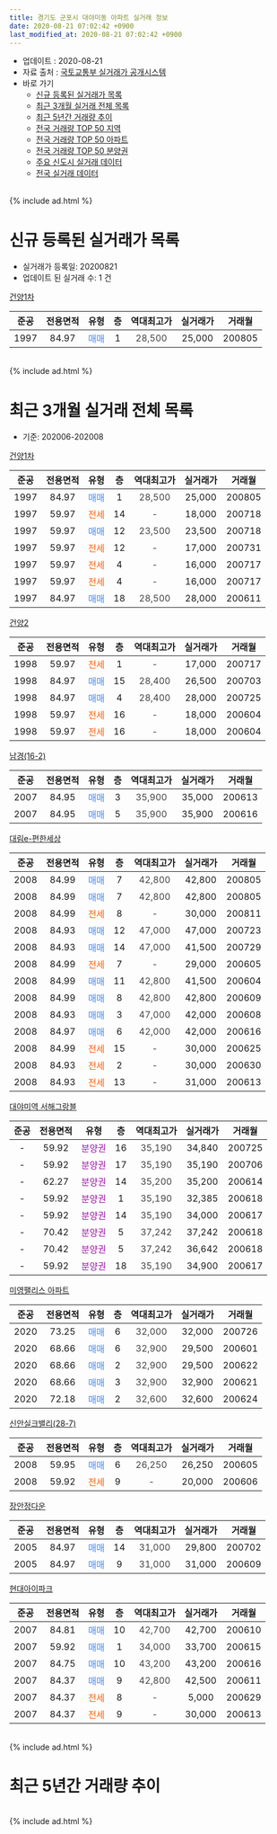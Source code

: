 ```yaml
---
title: 경기도 군포시 대야미동 아파트 실거래 정보
date: 2020-08-21 07:02:42 +0900
last_modified_at: 2020-08-21 07:02:42 +0900
---
```


* 업데이트 : 2020-08-21
* 자료 출처 : [국토교통부 실거래가 공개시스템](http://rt.molit.go.kr)
* 바로 가기
    * [신규 등록된 실거래가 목록](#신규-등록된-실거래가-목록)
    * [최근 3개월 실거래 전체 목록](#최근-3개월-실거래-전체-목록)
    * [최근 5년간 거래량 추이](#최근-5년간-거래량-추이)
    * [전국 거래량 TOP 50 지역](https://inasie.github.io/apt-trade-info/최근-3개월-전국에서-가장-거래가-많이-발생한-지역)
    * [전국 거래량 TOP 50 아파트](https://inasie.github.io/apt-trade-info/최근-3개월-전국에서-가장-거래가-많이-발생한-아파트)
    * [전국 거래량 TOP 50 분양권](https://inasie.github.io/apt-trade-info/최근-3개월-전국에서-가장-거래가-많이-발생한-분양권)
    * [주요 신도시 실거래 데이터](https://inasie.github.io/apt-trade-info/주요-신도시)
    * [전국 실거래 데이터](https://inasie.github.io/apt-trade-info/전국)
<br>
{% include ad.html %}
<br>

# 신규 등록된 실거래가 목록
* 실거래가 등록일: 20200821
* 업데이트 된 실거래 수: 1 건


[건양1차](https://search.naver.com/search.naver?query=%EA%B2%BD%EA%B8%B0%EB%8F%84+%EA%B5%B0%ED%8F%AC%EC%8B%9C+%EB%8C%80%EC%95%BC%EB%AF%B8%EB%8F%99+%EA%B1%B4%EC%96%911%EC%B0%A8)

|준공|전용면적|유형|층|역대최고가|실거래가|거래월|
|:---:|:---:|:---:|:---:|:---:|:---:|:---:|
|1997|84.97|<span style="color:#4285f3">매매</span>|1|<span style="color:#444444">28,500</span>|25,000|200805|


<br>
{% include ad.html %}
<br>

# 최근 3개월 실거래 전체 목록
* 기준: 202006-202008


[건양1차](https://search.naver.com/search.naver?query=%EA%B2%BD%EA%B8%B0%EB%8F%84+%EA%B5%B0%ED%8F%AC%EC%8B%9C+%EB%8C%80%EC%95%BC%EB%AF%B8%EB%8F%99+%EA%B1%B4%EC%96%911%EC%B0%A8)

|준공|전용면적|유형|층|역대최고가|실거래가|거래월|
|:---:|:---:|:---:|:---:|:---:|:---:|:---:|
|1997|84.97|<span style="color:#4285f3">매매</span>|1|<span style="color:#444444">28,500</span>|25,000|200805|
|1997|59.97|<span style="color:#ff5a00">전세</span>|14|<span style="color:#444444">-</span>|18,000|200718|
|1997|59.97|<span style="color:#4285f3">매매</span>|12|<span style="color:#444444">23,500</span>|23,500|200718|
|1997|59.97|<span style="color:#ff5a00">전세</span>|12|<span style="color:#444444">-</span>|17,000|200731|
|1997|59.97|<span style="color:#ff5a00">전세</span>|4|<span style="color:#444444">-</span>|16,000|200717|
|1997|59.97|<span style="color:#ff5a00">전세</span>|4|<span style="color:#444444">-</span>|16,000|200717|
|1997|84.97|<span style="color:#4285f3">매매</span>|18|<span style="color:#444444">28,500</span>|28,000|200611|

[건양2](https://search.naver.com/search.naver?query=%EA%B2%BD%EA%B8%B0%EB%8F%84+%EA%B5%B0%ED%8F%AC%EC%8B%9C+%EB%8C%80%EC%95%BC%EB%AF%B8%EB%8F%99+%EA%B1%B4%EC%96%912)

|준공|전용면적|유형|층|역대최고가|실거래가|거래월|
|:---:|:---:|:---:|:---:|:---:|:---:|:---:|
|1998|59.97|<span style="color:#ff5a00">전세</span>|1|<span style="color:#444444">-</span>|17,000|200717|
|1998|84.97|<span style="color:#4285f3">매매</span>|15|<span style="color:#444444">28,400</span>|26,500|200703|
|1998|84.97|<span style="color:#4285f3">매매</span>|4|<span style="color:#444444">28,400</span>|28,000|200725|
|1998|59.97|<span style="color:#ff5a00">전세</span>|16|<span style="color:#444444">-</span>|18,000|200604|
|1998|59.97|<span style="color:#ff5a00">전세</span>|16|<span style="color:#444444">-</span>|18,000|200604|

[남경(16-2)](https://search.naver.com/search.naver?query=%EA%B2%BD%EA%B8%B0%EB%8F%84+%EA%B5%B0%ED%8F%AC%EC%8B%9C+%EB%8C%80%EC%95%BC%EB%AF%B8%EB%8F%99+%EB%82%A8%EA%B2%BD%2816-2%29)

|준공|전용면적|유형|층|역대최고가|실거래가|거래월|
|:---:|:---:|:---:|:---:|:---:|:---:|:---:|
|2007|84.95|<span style="color:#4285f3">매매</span>|3|<span style="color:#444444">35,900</span>|35,000|200613|
|2007|84.95|<span style="color:#4285f3">매매</span>|5|<span style="color:#444444">35,900</span>|35,900|200616|

[대림e-편한세상](https://search.naver.com/search.naver?query=%EA%B2%BD%EA%B8%B0%EB%8F%84+%EA%B5%B0%ED%8F%AC%EC%8B%9C+%EB%8C%80%EC%95%BC%EB%AF%B8%EB%8F%99+%EB%8C%80%EB%A6%BCe-%ED%8E%B8%ED%95%9C%EC%84%B8%EC%83%81)

|준공|전용면적|유형|층|역대최고가|실거래가|거래월|
|:---:|:---:|:---:|:---:|:---:|:---:|:---:|
|2008|84.99|<span style="color:#4285f3">매매</span>|7|<span style="color:#444444">42,800</span>|42,800|200805|
|2008|84.99|<span style="color:#4285f3">매매</span>|7|<span style="color:#444444">42,800</span>|42,800|200805|
|2008|84.99|<span style="color:#ff5a00">전세</span>|8|<span style="color:#444444">-</span>|30,000|200811|
|2008|84.93|<span style="color:#4285f3">매매</span>|12|<span style="color:#444444">47,000</span>|47,000|200723|
|2008|84.93|<span style="color:#4285f3">매매</span>|14|<span style="color:#444444">47,000</span>|41,500|200729|
|2008|84.99|<span style="color:#ff5a00">전세</span>|7|<span style="color:#444444">-</span>|29,000|200605|
|2008|84.99|<span style="color:#4285f3">매매</span>|11|<span style="color:#444444">42,800</span>|41,500|200604|
|2008|84.99|<span style="color:#4285f3">매매</span>|8|<span style="color:#444444">42,800</span>|42,800|200609|
|2008|84.93|<span style="color:#4285f3">매매</span>|3|<span style="color:#444444">47,000</span>|42,000|200608|
|2008|84.97|<span style="color:#4285f3">매매</span>|6|<span style="color:#444444">42,000</span>|42,000|200616|
|2008|84.99|<span style="color:#ff5a00">전세</span>|15|<span style="color:#444444">-</span>|30,000|200625|
|2008|84.93|<span style="color:#ff5a00">전세</span>|2|<span style="color:#444444">-</span>|30,000|200630|
|2008|84.93|<span style="color:#ff5a00">전세</span>|13|<span style="color:#444444">-</span>|31,000|200613|

[대야미역 서해그랑블](https://search.naver.com/search.naver?query=%EA%B2%BD%EA%B8%B0%EB%8F%84+%EA%B5%B0%ED%8F%AC%EC%8B%9C+%EB%8C%80%EC%95%BC%EB%AF%B8%EB%8F%99+%EB%8C%80%EC%95%BC%EB%AF%B8%EC%97%AD+%EC%84%9C%ED%95%B4%EA%B7%B8%EB%9E%91%EB%B8%94)

|준공|전용면적|유형|층|역대최고가|실거래가|거래월|
|:---:|:---:|:---:|:---:|:---:|:---:|:---:|
|-|59.92|<span style="color:#9C11A5">분양권</span>|16|<span style="color:#444444">35,190</span>|34,840|200725|
|-|59.92|<span style="color:#9C11A5">분양권</span>|17|<span style="color:#444444">35,190</span>|35,190|200706|
|-|62.27|<span style="color:#9C11A5">분양권</span>|14|<span style="color:#444444">35,200</span>|35,200|200614|
|-|59.92|<span style="color:#9C11A5">분양권</span>|1|<span style="color:#444444">35,190</span>|32,385|200618|
|-|59.92|<span style="color:#9C11A5">분양권</span>|14|<span style="color:#444444">35,190</span>|34,000|200617|
|-|70.42|<span style="color:#9C11A5">분양권</span>|5|<span style="color:#444444">37,242</span>|37,242|200618|
|-|70.42|<span style="color:#9C11A5">분양권</span>|5|<span style="color:#444444">37,242</span>|36,642|200618|
|-|59.92|<span style="color:#9C11A5">분양권</span>|18|<span style="color:#444444">35,190</span>|34,900|200617|

[미영팰리스 아파트](https://search.naver.com/search.naver?query=%EA%B2%BD%EA%B8%B0%EB%8F%84+%EA%B5%B0%ED%8F%AC%EC%8B%9C+%EB%8C%80%EC%95%BC%EB%AF%B8%EB%8F%99+%EB%AF%B8%EC%98%81%ED%8C%B0%EB%A6%AC%EC%8A%A4+%EC%95%84%ED%8C%8C%ED%8A%B8)

|준공|전용면적|유형|층|역대최고가|실거래가|거래월|
|:---:|:---:|:---:|:---:|:---:|:---:|:---:|
|2020|73.25|<span style="color:#4285f3">매매</span>|6|<span style="color:#444444">32,000</span>|32,000|200726|
|2020|68.66|<span style="color:#4285f3">매매</span>|6|<span style="color:#444444">32,900</span>|29,500|200601|
|2020|68.66|<span style="color:#4285f3">매매</span>|2|<span style="color:#444444">32,900</span>|29,500|200622|
|2020|68.66|<span style="color:#4285f3">매매</span>|3|<span style="color:#444444">32,900</span>|32,900|200621|
|2020|72.18|<span style="color:#4285f3">매매</span>|2|<span style="color:#444444">32,600</span>|32,600|200624|

[신안실크밸리(28-7)](https://search.naver.com/search.naver?query=%EA%B2%BD%EA%B8%B0%EB%8F%84+%EA%B5%B0%ED%8F%AC%EC%8B%9C+%EB%8C%80%EC%95%BC%EB%AF%B8%EB%8F%99+%EC%8B%A0%EC%95%88%EC%8B%A4%ED%81%AC%EB%B0%B8%EB%A6%AC%2828-7%29)

|준공|전용면적|유형|층|역대최고가|실거래가|거래월|
|:---:|:---:|:---:|:---:|:---:|:---:|:---:|
|2008|59.95|<span style="color:#4285f3">매매</span>|6|<span style="color:#444444">26,250</span>|26,250|200605|
|2008|59.92|<span style="color:#ff5a00">전세</span>|9|<span style="color:#444444">-</span>|20,000|200606|


<script async src="//pagead2.googlesyndication.com/pagead/js/adsbygoogle.js"></script>
<!-- 기본 -->
<ins class="adsbygoogle"
     style="display:block"
     data-ad-client="ca-pub-2446590836940007"
     data-ad-slot="1659523306"
     data-ad-format="auto"
     data-full-width-responsive="true"></ins>
<script>
(adsbygoogle = window.adsbygoogle || []).push({});
</script>


[장안정다운](https://search.naver.com/search.naver?query=%EA%B2%BD%EA%B8%B0%EB%8F%84+%EA%B5%B0%ED%8F%AC%EC%8B%9C+%EB%8C%80%EC%95%BC%EB%AF%B8%EB%8F%99+%EC%9E%A5%EC%95%88%EC%A0%95%EB%8B%A4%EC%9A%B4)

|준공|전용면적|유형|층|역대최고가|실거래가|거래월|
|:---:|:---:|:---:|:---:|:---:|:---:|:---:|
|2005|84.97|<span style="color:#4285f3">매매</span>|14|<span style="color:#444444">31,000</span>|29,800|200702|
|2005|84.97|<span style="color:#4285f3">매매</span>|9|<span style="color:#444444">31,000</span>|31,000|200609|

[현대아이파크](https://search.naver.com/search.naver?query=%EA%B2%BD%EA%B8%B0%EB%8F%84+%EA%B5%B0%ED%8F%AC%EC%8B%9C+%EB%8C%80%EC%95%BC%EB%AF%B8%EB%8F%99+%ED%98%84%EB%8C%80%EC%95%84%EC%9D%B4%ED%8C%8C%ED%81%AC)

|준공|전용면적|유형|층|역대최고가|실거래가|거래월|
|:---:|:---:|:---:|:---:|:---:|:---:|:---:|
|2007|84.81|<span style="color:#4285f3">매매</span>|10|<span style="color:#444444">42,700</span>|42,700|200610|
|2007|59.92|<span style="color:#4285f3">매매</span>|1|<span style="color:#444444">34,000</span>|33,700|200615|
|2007|84.75|<span style="color:#4285f3">매매</span>|10|<span style="color:#444444">43,200</span>|43,200|200616|
|2007|84.37|<span style="color:#4285f3">매매</span>|9|<span style="color:#444444">42,800</span>|42,500|200611|
|2007|84.37|<span style="color:#ff5a00">전세</span>|8|<span style="color:#444444">-</span>|5,000|200629|
|2007|84.37|<span style="color:#ff5a00">전세</span>|9|<span style="color:#444444">-</span>|30,000|200613|


<br>
{% include ad.html %}
<br>

# 최근 5년간 거래량 추이


<div style="width:100%;">
    <canvas id="deal_progress" height="200"></canvas>
</div>

<script>
new Chart(document.getElementById("deal_progress"), {
    type: 'line',
    data: {
        labels: ['201508','201509','201510','201511','201512','201601','201602','201603','201604','201605','201606','201607','201608','201609','201610','201611','201612','201701','201702','201703','201704','201705','201706','201707','201708','201709','201710','201711','201712','201801','201802','201803','201804','201805','201806','201807','201808','201809','201810','201811','201812','201901','201902','201903','201904','201905','201906','201907','201908','201909','201910','201911','201912','202001','202002','202003','202004','202005','202006','202007','202008'],
        datasets: [{
            label: '매매',
            pointRadius: 1,
            data: [10, 13, 14, 16, 9, 8, 9, 8, 17, 16, 14, 12, 18, 15, 17, 12, 2, 7, 7, 9, 9, 11, 14, 13, 10, 8, 6, 13, 12, 10, 7, 4, 5, 7, 7, 11, 9, 17, 14, 5, 4, 2, 2, 4, 37, 11, 3, 5, 7, 9, 9, 11, 18, 21, 28, 17, 8, 18, 23, 9, 3],
            borderColor: "rgba(255, 201, 14, 1)",
            backgroundColor: "rgba(255, 201, 14, 0.5)",
            fill: false,
            lineTension: 0
        },{
            label: '전월세',
            pointRadius: 1,
            data: [8, 4, 7, 9, 12, 7, 3, 5, 5, 9, 10, 6, 14, 7, 7, 5, 6, 6, 6, 7, 5, 4, 6, 3, 6, 4, 2, 6, 5, 3, 5, 5, 3, 6, 4, 4, 1, 6, 7, 4, 3, 1, 4, 10, 5, 2, 6, 5, 7, 1, 8, 5, 9, 3, 9, 9, 9, 3, 9, 5, 1],
            borderColor: "rgba(0, 141, 185, 1)",
            backgroundColor: "rgba(0, 141, 185, 0.5)",
            fill: false,
            lineTension: 0
        }
        ]
    },
    options: {
        responsive: true,
        title: {
            display: false
        },
        tooltips: {
            mode: 'index',
            intersect: false
        },
        hover: {
            mode: 'nearest',
            intersect: true
        },
        scales: {
            xAxes: [{
                display: true,
                scaleLabel: {
                    display: true,
                    labelString: '년/월'
                }
            }],
            yAxes: [{
                display: true,
                ticks: {
                    suggestedMin: 0,
                },
                scaleLabel: {
                    display: true,
                    labelString: '실거래 수'
                }
            }]
        }
    }
});

</script>


<br>
{% include ad.html %}
<br>


